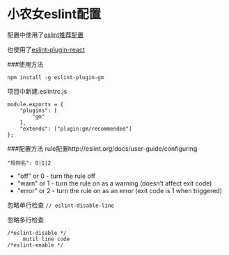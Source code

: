 # 小农女eslint配置

配置中使用了[eslint推荐配置](http://eslint.org/docs/rules/)

也使用了[eslint-plugin-react](https://github.com/yannickcr/eslint-plugin-react)

###使用方法

`npm install -g eslint-plugin-gm`

项目中新建.eslintrc.js
```
module.exports = {
    "plugins": [
        "gm"
    ],
    "extends": ["plugin:gm/recommended"]
};
```

###配置方法
rule配置http://eslint.org/docs/user-guide/configuring

`"规则名": 0|1|2`

* "off" or 0 - turn the rule off
* "warn" or 1 - turn the rule on as a warning (doesn’t affect exit code)
* "error" or 2 - turn the rule on as an error (exit code is 1 when triggered)

忽略单行检查
`// eslint-disable-line`

忽略多行检查
```
/*eslint-disable */
     mutil line code
/*eslint-enable */
```

